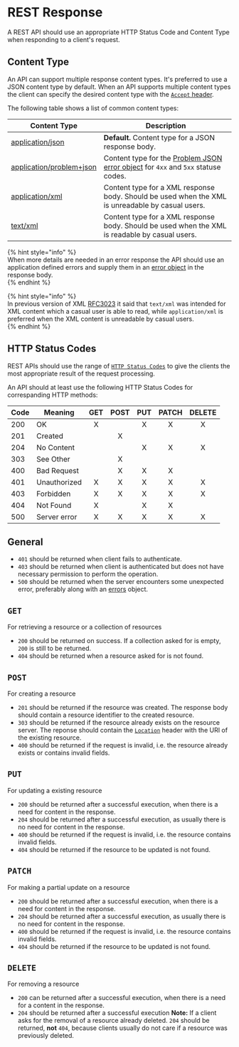 # REST Response

A REST API should use an appropriate HTTP Status Code and Content Type when responding to a client's request.

## Content Type

An API can support multiple response content types. It's preferred to use a JSON content type by default.
When an API supports multiple content types the client can specify the desired content type with the
[`Accept` header](https://developer.mozilla.org/en-US/docs/Web/HTTP/Headers/Accept).

The following table shows a list of common content types:

| Content Type                                                            | Description                                                                                      |
| ----------------------------------------------------------------------- | ------------------------------------------------------------------------------------------------ |
| [application/json](https://www.rfc-editor.org/rfc/rfc8259)              | **Default.** Content type for a JSON response body.                                              |
| [application/problem+json](https://www.rfc-editor.org/rfc/rfc7807.html) | Content type for the [Problem JSON error object](errors.md) for `4xx` and `5xx` statuse codes.   |
| [application/xml](https://www.rfc-editor.org/rfc/rfc7303#section-9.1)   | Content type for a XML response body. Should be used when the XML is unreadable by casual users. |
| [text/xml](https://www.rfc-editor.org/rfc/rfc7303#section-9.2)          | Content type for a XML response body. Should be used when the XML is readable by casual users.   |

{% hint style="info" %}  
When more details are needed in an error response the API should use an application
defined errors and supply them in an [error object](errors.md) in the response body.  
{% endhint %}

{% hint style="info" %}  
In previous version of XML [RFC3023](https://www.rfc-editor.org/rfc/rfc3023) it said that `text/xml`
was intended for XML content which a casual user is able to read, while `application/xml` is preferred
when the XML content is unreadable by casual users.  
{% endhint %}

## HTTP Status Codes

REST APIs should use the range of [`HTTP Status Codes`](https://httpstatuses.org/)
to give the clients the most appropriate result of the request processing.

An API should at least use the following HTTP Status Codes for correspanding HTTP methods:

| Code | Meaning      | GET | POST | PUT | PATCH | DELETE |
| ---- | ------------ | :-: | :--: | :-: | :---: | :----: |
| 200  | OK           |  X  |      |  X  |   X   |   X    |
| 201  | Created      |     |  X   |     |       |        |
| 204  | No Content   |     |      |  X  |   X   |   X    |
| 303  | See Other    |     |  X   |     |       |        |
| 400  | Bad Request  |     |  X   |  X  |   X   |        |
| 401  | Unauthorized |  X  |  X   |  X  |   X   |   X    |
| 403  | Forbidden    |  X  |  X   |  X  |   X   |   X    |
| 404  | Not Found    |  X  |      |  X  |   X   |        |
| 500  | Server error |  X  |  X   |  X  |   X   |   X    |

## General

- `401` should be returned when client fails to authenticate.
- `403` should be returned when client is authenticated but does not have necessary permission to perform the operation.
- `500` should be returned when the server encounters some unexpected error, preferably along with an [errors](errors.md) object.

## `GET`

For retrieving a resource or a collection of resources

- `200` should be returned on success. If a collection asked for is empty, `200` is still to be returned.
- `404` should be returned when a resource asked for is not found.

## `POST`

For creating a resource

- `201` should be returned if the resource was created. The response body should contain a resource identifier to the created resource.
- `303` should be returned if the resource already exists on the resource server. The reponse should
  contain the [`Location`](https://developer.mozilla.org/en-US/docs/Web/HTTP/Headers/Location) header with the URI of the existing resource.
- `400` should be returned if the request is invalid, i.e. the resource already exists or contains invalid fields.

## `PUT`

For updating a existing resource

- `200` should be returned after a successful execution, when there is a need for content in the response.
- `204` should be returned after a successful execution, as usually there is no need for content in the response.
- `400` should be returned if the request is invalid, i.e. the resource contains invalid fields.
- `404` should be returned if the resource to be updated is not found.

## `PATCH`

For making a partial update on a resource

- `200` should be returned after a successful execution, when there is a need for content in the response.
- `204` should be returned after a successful execution, as usually there is no need for content in the response.
- `400` should be returned if the request is invalid, i.e. the resource contains invalid fields.
- `404` should be returned if the resource to be updated is not found.

## `DELETE`

For removing a resource

- `200` can be returned after a successful execution, when there is a need for a content in the response.
- `204` should be returned after a successful execution **Note:** If a client asks for the removal of a resource already deleted. `204` should be returned, **not** `404`, because clients usually do not care if a resource was previously deleted.
